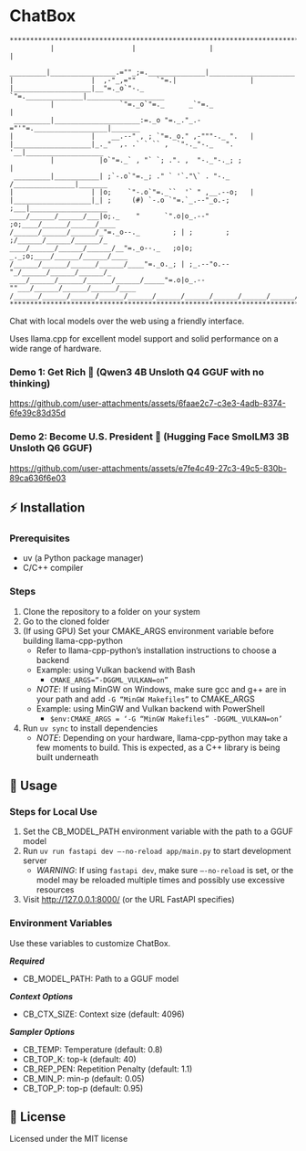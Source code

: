 # ChatBox
```
*******************************************************************************
          |                   |                  |                     |
 _________|________________.=""_;=.______________|_____________________|_______
|                   |  ,-"_,=""     `"=.|                  |
|___________________|__"=._o`"-._        `"=.______________|___________________
          |                `"=._o`"=._      _`"=._                     |
 _________|_____________________:=._o "=._."_.-="'"=.__________________|_______
|                   |    __.--" , ; `"=._o." ,-"""-._ ".   |
|___________________|_._"  ,. .` ` `` ,  `"-._"-._   ". '__|___________________
          |           |o`"=._` , "` `; .". ,  "-._"-._; ;              |
 _________|___________| ;`-.o`"=._; ." ` '`."\` . "-._ /_______________|_______
|                   | |o;    `"-.o`"=._``  '` " ,__.--o;   |
|___________________|_| ;     (#) `-.o `"=.`_.--"_o.-; ;___|___________________
____/______/______/___|o;._    "      `".o|o_.--"    ;o;____/______/______/____
/______/______/______/_"=._o--._        ; | ;        ; ;/______/______/______/_
____/______/______/______/__"=._o--._   ;o|o;     _._;o;____/______/______/____
/______/______/______/______/____"=._o._; | ;_.--"o.--"_/______/______/______/_
____/______/______/______/______/_____"=.o|o_.--""___/______/______/______/____
/______/______/______/______/______/______/______/______/______/______/[TomekK]
*******************************************************************************
```
Chat with local models over the web using a friendly interface.

Uses llama.cpp for excellent model support and solid performance on a wide range of hardware.

### Demo 1: Get Rich 💸 (Qwen3 4B Unsloth Q4 GGUF with no thinking)
https://github.com/user-attachments/assets/6faae2c7-c3e3-4adb-8374-6fe39c83d35d

### Demo 2: Become U.S. President 🗽 (Hugging Face SmolLM3 3B Unsloth Q6 GGUF)
https://github.com/user-attachments/assets/e7fe4c49-27c3-49c5-830b-89ca636f6e03
## ⚡ Installation
### Prerequisites
- uv (a Python package manager)
- C/C++ compiler
### Steps
1. Clone the repository to a folder on your system
2. Go to the cloned folder
3. (If using GPU) Set your CMAKE_ARGS environment variable before building llama-cpp-python
	- Refer to llama-cpp-python’s installation instructions to choose a backend
	- Example: using Vulkan backend with Bash
		- `CMAKE_ARGS=“-DGGML_VULKAN=on”`
	- *NOTE*: If using MinGW on Windows, make sure gcc and g++ are in your path and add `-G “MinGW Makefiles”` to CMAKE_ARGS
	- Example: using MinGW and Vulkan backend with PowerShell
		- `$env:CMAKE_ARGS = ‘-G “MinGW Makefiles” -DGGML_VULKAN=on’`
4. Run `uv sync` to install dependencies
	- *NOTE*: Depending on your hardware,  llama-cpp-python may take a few moments to build. This is expected, as a C++ library is being built underneath 
## 🚀 Usage
### Steps for Local Use
1. Set the CB_MODEL_PATH environment variable with the path to a GGUF model
2. Run `uv run fastapi dev —-no-reload app/main.py` to start development server
	- *WARNING*: If using `fastapi dev`, make sure `—-no-reload` is set, or the model may be reloaded multiple times and possibly use excessive resources
3. Visit http://127.0.0.1:8000/ (or the URL FastAPI specifies)
### Environment Variables
Use these variables to customize ChatBox.

***Required***
- CB_MODEL_PATH: Path to a GGUF model

***Context Options***
- CB_CTX_SIZE: Context size (default: 4096)

***Sampler Options***
- CB_TEMP: Temperature (default: 0.8)
- CB_TOP_K: top-k (default: 40)
- CB_REP_PEN: Repetition Penalty (default: 1.1)
- CB_MIN_P: min-p (default: 0.05)
- CB_TOP_P: top-p (default: 0.95)
## 📎 License
Licensed under the MIT license
